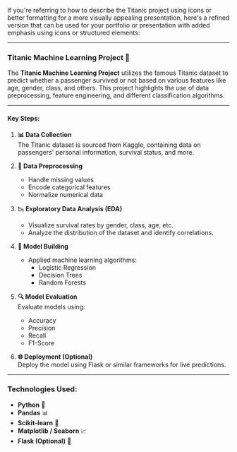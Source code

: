 If you're referring to how to describe the Titanic project using icons or better formatting for a more visually appealing presentation, here's a refined version that can be used for your portfolio or presentation with added emphasis using icons or structured elements:

---

### **Titanic Machine Learning Project** 🚢

The **Titanic Machine Learning Project** utilizes the famous Titanic dataset to predict whether a passenger survived or not based on various features like age, gender, class, and others. This project highlights the use of data preprocessing, feature engineering, and different classification algorithms.

---

#### **Key Steps:**

1. **📊 Data Collection**  
   The Titanic dataset is sourced from Kaggle, containing data on passengers' personal information, survival status, and more.

2. **🔧 Data Preprocessing**  
   - Handle missing values  
   - Encode categorical features  
   - Normalize numerical data

3. **📉 Exploratory Data Analysis (EDA)**  
   - Visualize survival rates by gender, class, age, etc.  
   - Analyze the distribution of the dataset and identify correlations.

4. **🧠 Model Building**  
   - Applied machine learning algorithms:  
     - Logistic Regression  
     - Decision Trees  
     - Random Forests

5. **🔍 Model Evaluation**  
   Evaluate models using:
   - Accuracy  
   - Precision  
   - Recall  
   - F1-Score

6. **🌐 Deployment (Optional)**  
   Deploy the model using Flask or similar frameworks for live predictions.

---

### **Technologies Used:**

- **Python** 🐍  
- **Pandas** 📊  
- **Scikit-learn** 🔬  
- **Matplotlib / Seaborn** 📈  
- **Flask (Optional)** 🚀

